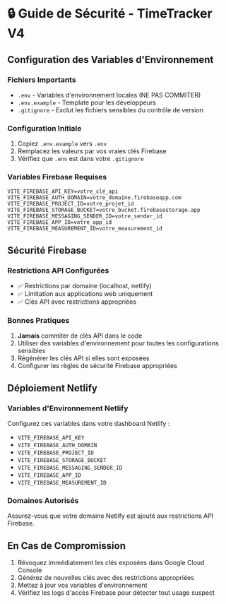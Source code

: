 # 🔒 Guide de Sécurité - TimeTracker V4

## Configuration des Variables d'Environnement

### Fichiers Importants
- `.env` - Variables d'environnement locales (NE PAS COMMITER)
- `.env.example` - Template pour les développeurs
- `.gitignore` - Exclut les fichiers sensibles du contrôle de version

### Configuration Initiale
1. Copiez `.env.example` vers `.env`
2. Remplacez les valeurs par vos vraies clés Firebase
3. Vérifiez que `.env` est dans votre `.gitignore`

### Variables Firebase Requises
```
VITE_FIREBASE_API_KEY=votre_clé_api
VITE_FIREBASE_AUTH_DOMAIN=votre_domaine.firebaseapp.com
VITE_FIREBASE_PROJECT_ID=votre_projet_id
VITE_FIREBASE_STORAGE_BUCKET=votre_bucket.firebasestorage.app
VITE_FIREBASE_MESSAGING_SENDER_ID=votre_sender_id
VITE_FIREBASE_APP_ID=votre_app_id
VITE_FIREBASE_MEASUREMENT_ID=votre_measurement_id
```

## Sécurité Firebase

### Restrictions API Configurées
- ✅ Restrictions par domaine (localhost, netlify)
- ✅ Limitation aux applications web uniquement
- ✅ Clés API avec restrictions appropriées

### Bonnes Pratiques
1. **Jamais** commiter de clés API dans le code
2. Utiliser des variables d'environnement pour toutes les configurations sensibles
3. Régénérer les clés API si elles sont exposées
4. Configurer les règles de sécurité Firebase appropriées

## Déploiement Netlify

### Variables d'Environnement Netlify
Configurez ces variables dans votre dashboard Netlify :
- `VITE_FIREBASE_API_KEY`
- `VITE_FIREBASE_AUTH_DOMAIN`
- `VITE_FIREBASE_PROJECT_ID`
- `VITE_FIREBASE_STORAGE_BUCKET`
- `VITE_FIREBASE_MESSAGING_SENDER_ID`
- `VITE_FIREBASE_APP_ID`
- `VITE_FIREBASE_MEASUREMENT_ID`

### Domaines Autorisés
Assurez-vous que votre domaine Netlify est ajouté aux restrictions API Firebase.

## En Cas de Compromission
1. Révoquez immédiatement les clés exposées dans Google Cloud Console
2. Générez de nouvelles clés avec des restrictions appropriées
3. Mettez à jour vos variables d'environnement
4. Vérifiez les logs d'accès Firebase pour détecter tout usage suspect
